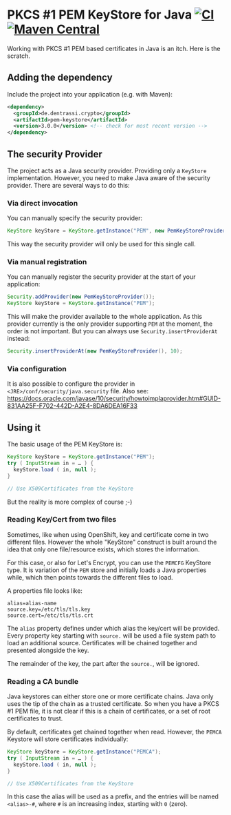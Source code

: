 # PKCS #1 PEM KeyStore for Java [![CI](https://github.com/ctron/pem-keystore/actions/workflows/maven.yaml/badge.svg)](https://github.com/ctron/pem-keystore/actions/workflows/maven.yaml) [![Maven Central](https://img.shields.io/maven-central/v/de.dentrassi.crypto/pem-keystore.svg "Maven Central Status")](http://search.maven.org/#search|gav|1|g%3A%22de.dentrassi.crypto%22%20AND%20a%3A%22pem-keystore%22)


Working with PKCS #1 PEM based certificates in Java is an itch. Here is the scratch.

## Adding the dependency

Include the project into your application (e.g. with Maven):

~~~xml
<dependency>
  <groupId>de.dentrassi.crypto</groupId>
  <artifactId>pem-keystore</artifactId>
  <version>3.0.0</version> <!-- check for most recent version -->
</dependency>
~~~

## The security Provider

The project acts as a Java security provider. Providing only a `KeyStore`
implementation. However, you need to make Java aware of the security provider.
There are several ways to do this:

### Via direct invocation

You can manually specify the security provider:

~~~java
KeyStore keyStore = KeyStore.getInstance("PEM", new PemKeyStoreProvider() );
~~~

This way the security provider will only be used for this single call.

### Via manual registration

You can manually register the security provider at the start of your application:

~~~java
Security.addProvider(new PemKeyStoreProvider());
KeyStore keyStore = KeyStore.getInstance("PEM");
~~~

This will make the provider available to the whole application. As this provider
currently is the only provider supporting `PEM` at the moment, the order is not
important. But you can always use `Security.insertProviderAt` instead:

~~~java
Security.insertProviderAt(new PemKeyStoreProvider(), 10);
~~~

### Via configuration

It is also possible to configure the provider in `<JRE>/conf/security/java.security` file.
Also see: https://docs.oracle.com/javase/10/security/howtoimplaprovider.htm#GUID-831AA25F-F702-442D-A2E4-8DA6DEA16F33

## Using it

The basic usage of the PEM KeyStore is:

~~~java
KeyStore keyStore = KeyStore.getInstance("PEM");
try ( InputStream in = … ) {
  keyStore.load ( in, null );
}

// Use X509Certificates from the KeyStore
~~~

But the reality is more complex of course ;-)

### Reading Key/Cert from two files

Sometimes, like when using OpenShift, key and certificate come in two different files.
However the whole "KeyStore" construct is built around the idea that only one file/resource
exists, which stores the information.

For this case, or also for Let's Encrypt, you can use the `PEMCFG` KeyStore type. It is
variation of the `PEM` store and initially loads a Java properties while, which then
points towards the different files to load.

A properties file looks like:

~~~
alias=alias-name
source.key=/etc/tls/tls.key
source.cert=/etc/tls/tls.crt
~~~

The `alias` property defines under which alias the key/cert will be provided. Every
property key starting with `source.` will be used a file system path to load an
additional source. Certificates will be chained together and presented alongside the key.

The remainder of the key, the part after the `source.`, will be ignored.

### Reading a CA bundle

Java keystores can either store one or more certificate chains. Java only uses the tip
of the chain as a trusted certificate. So when you have a PKCS #1 PEM file, it is not clear
if this is a chain of certificates, or a set of root certificates to trust.

By default, certificates get chained together when read. However, the `PEMCA` Keystore will
store certificates individually:

~~~java
KeyStore keyStore = KeyStore.getInstance("PEMCA");
try ( InputStream in = … ) {
  keyStore.load ( in, null );
}

// Use X509Certificates from the KeyStore
~~~

In this case the alias will be used as a prefix, and the entries will be named `<alias>-#`,
where `#` is an increasing index, starting with `0` (zero).
 
